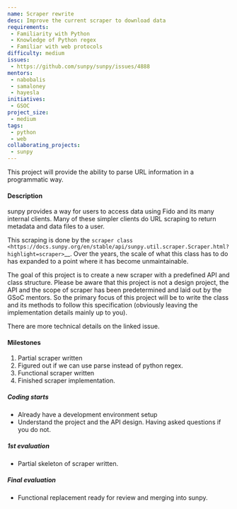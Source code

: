 ```yaml
---
name: Scraper rewrite
desc: Improve the current scraper to download data
requirements:
 - Familiarity with Python
 - Knowledge of Python regex
 - Familiar with web protocols
difficulty: medium
issues:
 - https://github.com/sunpy/sunpy/issues/4888
mentors:
 - nabobalis
 - samaloney
 - hayesla
initiatives:
 - GSOC
project_size:
 - medium
tags:
 - python
 - web
collaborating_projects:
 - sunpy
---
```


This project will provide the ability to parse URL information in a programmatic way.

#### Description

sunpy provides a way for users to access data using Fido and its many internal clients.
Many of these simpler clients do URL scraping to return metadata and data files to a user.

This scraping is done by the `scraper class <https://docs.sunpy.org/en/stable/api/sunpy.util.scraper.Scraper.html?highlight=scraper>`__.
Over the years, the scale of what this class has to do has expanded to a point where it has become unmaintainable.

The goal of this project is to create a new scraper with a predefined API and class structure.
Please be aware that this project is not a design project, the API and the scope of scraper has been predetermined and laid out by the GSoC mentors.
So the primary focus of this project will be to write the class and its methods to follow this specification (obviously leaving the implementation details mainly up to you).

There are more technical details on the linked issue.

#### Milestones

1. Partial scraper written
2. Figured out if we can use parse instead of python regex.
3. Functional scraper written
4. Finished scraper implementation.

##### Coding starts

* Already have a development environment setup
* Understand the project and the API design. Having asked questions if you do not.

##### 1st evaluation

* Partial skeleton of scraper written.

##### Final evaluation

* Functional replacement ready for review and merging into sunpy.
